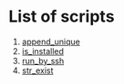 # List of scripts

1. [append_unique](../source/append_unique/README.md)
1. [is_installed](../source/is_installed/README.md)
1. [run_by_ssh](../source/run_by_ssh/README.md)
1. [str_exist](../source/str_exist/README.md)
